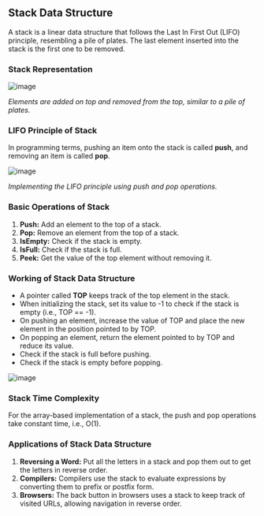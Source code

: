 ## Stack Data Structure

A stack is a linear data structure that follows the Last In First Out (LIFO) principle, resembling a pile of plates. The last element inserted into the stack is the first one to be removed.

### Stack Representation

![image](https://github.com/vansh-seth/DSA/assets/111755254/70a751ad-e083-4fa9-b3d3-9a4236670b48)

*Elements are added on top and removed from the top, similar to a pile of plates.*

### LIFO Principle of Stack

In programming terms, pushing an item onto the stack is called **push**, and removing an item is called **pop**.

![image](https://github.com/vansh-seth/DSA/assets/111755254/154bc750-6d24-4613-9434-7b9c757e4ded)

*Implementing the LIFO principle using push and pop operations.*

### Basic Operations of Stack

1. **Push:** Add an element to the top of a stack.
2. **Pop:** Remove an element from the top of a stack.
3. **IsEmpty:** Check if the stack is empty.
4. **IsFull:** Check if the stack is full.
5. **Peek:** Get the value of the top element without removing it.

### Working of Stack Data Structure

- A pointer called **TOP** keeps track of the top element in the stack.
- When initializing the stack, set its value to -1 to check if the stack is empty (i.e., TOP == -1).
- On pushing an element, increase the value of TOP and place the new element in the position pointed to by TOP.
- On popping an element, return the element pointed to by TOP and reduce its value.
- Check if the stack is full before pushing.
- Check if the stack is empty before popping.

![image](https://github.com/vansh-seth/DSA/assets/111755254/67bc1be3-da72-4c6b-b9a6-009f6ef50a3f)

### Stack Time Complexity

For the array-based implementation of a stack, the push and pop operations take constant time, i.e., O(1).

### Applications of Stack Data Structure

1. **Reversing a Word:** Put all the letters in a stack and pop them out to get the letters in reverse order.
2. **Compilers:** Compilers use the stack to evaluate expressions by converting them to prefix or postfix form.
3. **Browsers:** The back button in browsers uses a stack to keep track of visited URLs, allowing navigation in reverse order.
